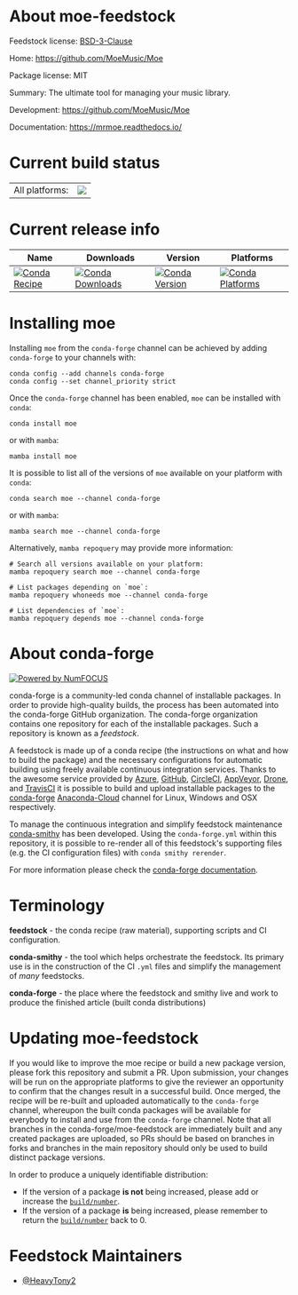 About moe-feedstock
===================

Feedstock license: [BSD-3-Clause](https://github.com/conda-forge/moe-feedstock/blob/main/LICENSE.txt)

Home: https://github.com/MoeMusic/Moe

Package license: MIT

Summary: The ultimate tool for managing your music library.

Development: https://github.com/MoeMusic/Moe

Documentation: https://mrmoe.readthedocs.io/

Current build status
====================


<table><tr><td>All platforms:</td>
    <td>
      <a href="https://dev.azure.com/conda-forge/feedstock-builds/_build/latest?definitionId=15326&branchName=main">
        <img src="https://dev.azure.com/conda-forge/feedstock-builds/_apis/build/status/moe-feedstock?branchName=main">
      </a>
    </td>
  </tr>
</table>

Current release info
====================

| Name | Downloads | Version | Platforms |
| --- | --- | --- | --- |
| [![Conda Recipe](https://img.shields.io/badge/recipe-moe-green.svg)](https://anaconda.org/conda-forge/moe) | [![Conda Downloads](https://img.shields.io/conda/dn/conda-forge/moe.svg)](https://anaconda.org/conda-forge/moe) | [![Conda Version](https://img.shields.io/conda/vn/conda-forge/moe.svg)](https://anaconda.org/conda-forge/moe) | [![Conda Platforms](https://img.shields.io/conda/pn/conda-forge/moe.svg)](https://anaconda.org/conda-forge/moe) |

Installing moe
==============

Installing `moe` from the `conda-forge` channel can be achieved by adding `conda-forge` to your channels with:

```
conda config --add channels conda-forge
conda config --set channel_priority strict
```

Once the `conda-forge` channel has been enabled, `moe` can be installed with `conda`:

```
conda install moe
```

or with `mamba`:

```
mamba install moe
```

It is possible to list all of the versions of `moe` available on your platform with `conda`:

```
conda search moe --channel conda-forge
```

or with `mamba`:

```
mamba search moe --channel conda-forge
```

Alternatively, `mamba repoquery` may provide more information:

```
# Search all versions available on your platform:
mamba repoquery search moe --channel conda-forge

# List packages depending on `moe`:
mamba repoquery whoneeds moe --channel conda-forge

# List dependencies of `moe`:
mamba repoquery depends moe --channel conda-forge
```


About conda-forge
=================

[![Powered by
NumFOCUS](https://img.shields.io/badge/powered%20by-NumFOCUS-orange.svg?style=flat&colorA=E1523D&colorB=007D8A)](https://numfocus.org)

conda-forge is a community-led conda channel of installable packages.
In order to provide high-quality builds, the process has been automated into the
conda-forge GitHub organization. The conda-forge organization contains one repository
for each of the installable packages. Such a repository is known as a *feedstock*.

A feedstock is made up of a conda recipe (the instructions on what and how to build
the package) and the necessary configurations for automatic building using freely
available continuous integration services. Thanks to the awesome service provided by
[Azure](https://azure.microsoft.com/en-us/services/devops/), [GitHub](https://github.com/),
[CircleCI](https://circleci.com/), [AppVeyor](https://www.appveyor.com/),
[Drone](https://cloud.drone.io/welcome), and [TravisCI](https://travis-ci.com/)
it is possible to build and upload installable packages to the
[conda-forge](https://anaconda.org/conda-forge) [Anaconda-Cloud](https://anaconda.org/)
channel for Linux, Windows and OSX respectively.

To manage the continuous integration and simplify feedstock maintenance
[conda-smithy](https://github.com/conda-forge/conda-smithy) has been developed.
Using the ``conda-forge.yml`` within this repository, it is possible to re-render all of
this feedstock's supporting files (e.g. the CI configuration files) with ``conda smithy rerender``.

For more information please check the [conda-forge documentation](https://conda-forge.org/docs/).

Terminology
===========

**feedstock** - the conda recipe (raw material), supporting scripts and CI configuration.

**conda-smithy** - the tool which helps orchestrate the feedstock.
                   Its primary use is in the construction of the CI ``.yml`` files
                   and simplify the management of *many* feedstocks.

**conda-forge** - the place where the feedstock and smithy live and work to
                  produce the finished article (built conda distributions)


Updating moe-feedstock
======================

If you would like to improve the moe recipe or build a new
package version, please fork this repository and submit a PR. Upon submission,
your changes will be run on the appropriate platforms to give the reviewer an
opportunity to confirm that the changes result in a successful build. Once
merged, the recipe will be re-built and uploaded automatically to the
`conda-forge` channel, whereupon the built conda packages will be available for
everybody to install and use from the `conda-forge` channel.
Note that all branches in the conda-forge/moe-feedstock are
immediately built and any created packages are uploaded, so PRs should be based
on branches in forks and branches in the main repository should only be used to
build distinct package versions.

In order to produce a uniquely identifiable distribution:
 * If the version of a package **is not** being increased, please add or increase
   the [``build/number``](https://docs.conda.io/projects/conda-build/en/latest/resources/define-metadata.html#build-number-and-string).
 * If the version of a package **is** being increased, please remember to return
   the [``build/number``](https://docs.conda.io/projects/conda-build/en/latest/resources/define-metadata.html#build-number-and-string)
   back to 0.

Feedstock Maintainers
=====================

* [@HeavyTony2](https://github.com/HeavyTony2/)

